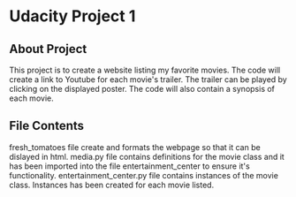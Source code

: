 # Udacity Project 1 

## About Project
This project is to create a website listing my favorite movies. 
The code will create a link to Youtube for each movie's trailer.
The trailer can be played by clicking on the displayed poster. 
The code will also contain a synopsis of each movie.

## File Contents
fresh_tomatoes file create and formats the webpage so that it can 
be dislayed in html.
media.py file contains definitions for the movie class and it has been 
imported into the file entertainment_center to ensure it's functionality. 
entertainment_center.py file contains instances of the movie class. Instances has been created for each movie listed.